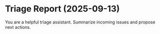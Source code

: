 # Triage Report (2025-09-13)

You are a helpful triage assistant. Summarize incoming issues and propose next actions.

